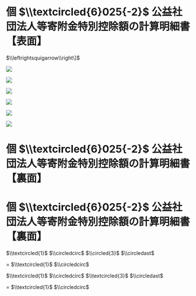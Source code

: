 # 個 $\\textcircled{6}025{-2}$ 公益社団法人等寄附金特別控除額の計算明細書【表面】

$\\leftrightsquigarrow\\right\]$

![](https://www.nta.go.jp/tmp/8b7c9cf6-e9f2-48cd-a3c0-c015f74e4176/images/a7afbe8cf30aed51571fcb1e3f1460519f5b73f3d647205714ecad75d4c1727c.jpg)

![](https://www.nta.go.jp/tmp/8b7c9cf6-e9f2-48cd-a3c0-c015f74e4176/images/1a55505a869e28cd929f2bb5cd2528d53a5cc5cfe99b2f77ab5beeee75f1d4c4.jpg)

![](https://www.nta.go.jp/tmp/8b7c9cf6-e9f2-48cd-a3c0-c015f74e4176/images/ac339c5f03d9a04fb5d710c9d30439c6b2c94e6ba438f6735d61449b3c07e488.jpg)

![](https://www.nta.go.jp/tmp/8b7c9cf6-e9f2-48cd-a3c0-c015f74e4176/images/8d7bae3a5cdade69615267259325e994078ecfa107eba7a3a89e1f831aaaf813.jpg)

![](https://www.nta.go.jp/tmp/8b7c9cf6-e9f2-48cd-a3c0-c015f74e4176/images/5a473169aa3c0d44bf60046601c337aed9a82f12e5b3d8a3335555210f674b0f.jpg)

![](https://www.nta.go.jp/tmp/8b7c9cf6-e9f2-48cd-a3c0-c015f74e4176/images/e5c9157673384647b0e21111234057f792823424e1190d9a0650d8f66e9e8f26.jpg)

# 個 $\\textcircled{6}025{-2}$ 公益社団法人等寄附金特別控除額の計算明細書【裏面】

# 個 $\\textcircled{6}025{-2}$ 公益社団法人等寄附金特別控除額の計算明細書【裏面】

$\\textcircled{1}$ $\\circledcirc$ $\\circled{3}$ $\\circledast$

$=$ $\\textcircled{1}$ $\\circledcirc$

$\\textcircled{1}$ $\\circledcirc$ $\\textcircled{3}$ $\\circledast$

$=$ $\\textcircled{1}$ $\\circledcirc$